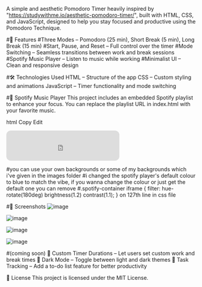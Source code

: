 A simple and aesthetic Pomodoro Timer heavily inspired by "https://studywithme.io/aesthetic-pomodoro-timer/", built with HTML, CSS, and JavaScript, designed to help you stay focused and productive using the Pomodoro Technique.

#🎯 Features
#Three Modes – Pomodoro (25 min), Short Break (5 min), Long Break (15 min)
#Start, Pause, and Reset – Full control over the timer
#Mode Switching – Seamless transitions between work and break sessions
#Spotify Music Player – Listen to music while working
#Minimalist UI – Clean and responsive design

#🛠 Technologies Used
HTML – Structure of the app
CSS – Custom styling and animations
JavaScript – Timer functionality and mode switching


#🎵 Spotify Music Player
This project includes an embedded Spotify playlist to enhance your focus. You can replace the playlist URL in index.html with your favorite music.

html
Copy
Edit
<iframe style="border-radius:12px" 
    src="https://open.spotify.com/embed/playlist/YOUR_PLAYLIST_ID" 
    width="300" height="80" frameBorder="0"
    allow="autoplay; clipboard-write; encrypted-media; fullscreen; picture-in-picture" 
    loading="lazy">
</iframe>

#you can use your own backgrounds or some of my backgrounds which i've given in the images folder
#i changed the spotify player's default colour to blue to match the vibe, if you wanna change the colour or just get the default one you can remove 
#.spotify-container iframe {
    filter: hue-rotate(180deg) brightness(1.2) contrast(1.1);
}
on 127th line in css file

#📸 Screenshots
![image](https://github.com/user-attachments/assets/1554b7be-18ca-4d6b-b255-fec6b410f0ee)

![image](https://github.com/user-attachments/assets/e4ca3b06-82dc-45c9-a78f-6a8a160fce37)

![image](https://github.com/user-attachments/assets/bd41d27a-8d10-47c5-a648-46eb2cae0886)

![image](https://github.com/user-attachments/assets/4fa76caf-0818-446c-8599-0200d951fee9)

#(coming soon)
🔹 Custom Timer Durations – Let users set custom work and break times
🔹 Dark Mode – Toggle between light and dark themes
🔹 Task Tracking – Add a to-do list feature for better productivity

📜 License
This project is licensed under the MIT License.

